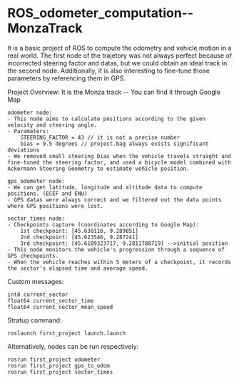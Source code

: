 # ROS_odometer_computation--MonzaTrack
It is a basic project of ROS to compute the odometry and vehicle motion in a real world. The first node of the trajetory was not always perfect because of incorrected steering factor and datas, but we could obtain an ideal track in the second node. Additionally, it is also interesting to fine-tune those parameters by referencing them in GPS.

Project Overview:
It is the Monza track -- You can find it through Google Map

	odometer node:
	- This node aims to calculate positions according to the given velocity and steering angle.
	- Paramaters:
		STEERING_FACTOR = 43 // it is not a precise number
		bias = 9.5 degrees // project.bag always exists significant deviations
	- We removed small steering bias when the vehicle travels straight and fine-tuned the steering factor, and used a bicycle model combined with Ackermann Steering Geometry to estimate vehicle position.

	gps_odometer node:
	- We can get latitude, longitude and altitude data to compute positions. (ECEF and ENU)
	- GPS datas were always correct and we filtered out the data points where GPS positions were lost.
   
	sector_times node:
	- Checkpoints capture (coordinates according to Google Map):
		1st checkpoint: [45.630116, 9.289851]
		2nd checkpoint: [45.623546, 9.287241]
		3rd checkpoint: [45.6189323717, 9.2811788719] -->initial position
	- This node monitors the vehicle's progression through a sequence of GPS checkpoints.
	- When the vehicle reaches within 5 meters of a checkpoint, it records the sector's elapsed time and average speed.


Custom messages: 
```
int8 current_sector
float64 current_sector_time
float64 current_sector_mean_speed
```

Stratup command:

`roslaunch first_project launch.launch`

Alternatively, nodes can be run respectively:
```
rosrun first_project odometer
rosrun first_project gps_to_odom
rosrun first_project sector_times
```
